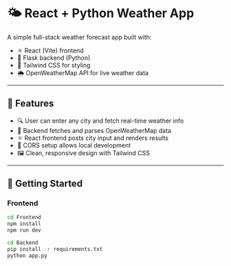 # 🌤️ React + Python Weather App

A simple full-stack weather forecast app built with:

- ⚛️ React (Vite) frontend  
- 🐍 Flask backend (Python)  
- 🎨 Tailwind CSS for styling  
- 🌦️ OpenWeatherMap API for live weather data  

---

## 🔧 Features

- 🔍 User can enter any city and fetch real-time weather info  
- 🔗 Backend fetches and parses OpenWeatherMap data  
- ⚛️ React frontend posts city input and renders results  
- 🔐 CORS setup allows local development  
- 🖼️ Clean, responsive design with Tailwind CSS  

---

## 🚀 Getting Started

### Frontend

```bash
cd Frontend
npm install
npm run dev

cd Backend
pip install -r requirements.txt
python app.py



